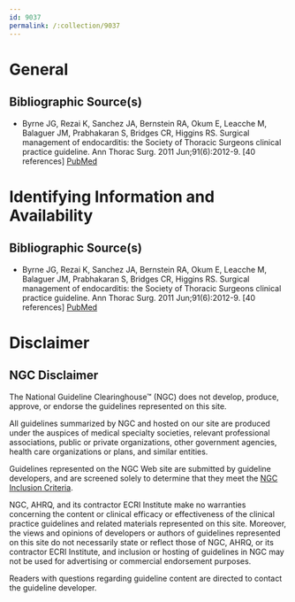 ```yaml
---
id: 9037
permalink: /:collection/9037
---
```


# General

## Bibliographic Source(s)

- Byrne JG, Rezai K, Sanchez JA, Bernstein RA, Okum E, Leacche M, Balaguer JM, Prabhakaran S, Bridges CR, Higgins RS. Surgical management of endocarditis: the Society of Thoracic Surgeons clinical practice guideline. Ann Thorac Surg. 2011 Jun;91(6):2012-9. [40 references] [ PubMed ](http://www.ncbi.nlm.nih.gov/entrez/query.fcgi?cmd=Retrieve&db=pubmed&dopt=Abstract&list_uids=21620012)

# Identifying Information and Availability

## Bibliographic Source(s)

- Byrne JG, Rezai K, Sanchez JA, Bernstein RA, Okum E, Leacche M, Balaguer JM, Prabhakaran S, Bridges CR, Higgins RS. Surgical management of endocarditis: the Society of Thoracic Surgeons clinical practice guideline. Ann Thorac Surg. 2011 Jun;91(6):2012-9. [40 references] [ PubMed ](http://www.ncbi.nlm.nih.gov/entrez/query.fcgi?cmd=Retrieve&db=pubmed&dopt=Abstract&list_uids=21620012)

# Disclaimer

## NGC Disclaimer

The National Guideline Clearinghouse™ (NGC) does not develop, produce, approve, or endorse the guidelines represented on this site.

All guidelines summarized by NGC and hosted on our site are produced under the auspices of medical specialty societies, relevant professional associations, public or private organizations, other government agencies, health care organizations or plans, and similar entities.

Guidelines represented on the NGC Web site are submitted by guideline developers, and are screened solely to determine that they meet the [NGC Inclusion Criteria](/help-and-about/summaries/inclusion-criteria).

NGC, AHRQ, and its contractor ECRI Institute make no warranties concerning the content or clinical efficacy or effectiveness of the clinical practice guidelines and related materials represented on this site. Moreover, the views and opinions of developers or authors of guidelines represented on this site do not necessarily state or reflect those of NGC, AHRQ, or its contractor ECRI Institute, and inclusion or hosting of guidelines in NGC may not be used for advertising or commercial endorsement purposes.

Readers with questions regarding guideline content are directed to contact the guideline developer.

